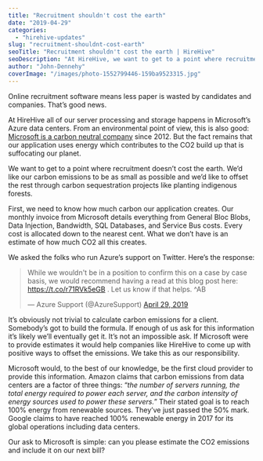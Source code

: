 ```yaml
---
title: "Recruitment shouldn't cost the earth"
date: "2019-04-29"
categories:
  - "hirehive-updates"
slug: "recruitment-shouldnt-cost-earth"
seoTitle: "Recruitment shouldn't cost the earth | HireHive"
seoDescription: "At HireHive, we want to get to a point where recruitment doesn’t cost the earth. Here is our question to Microsoft to help us in this journey."
author: "John-Dennehy"
coverImage: "/images/photo-1552799446-159ba9523315.jpg"
---
```


Online recruitment software means less paper is wasted by candidates and companies. That’s good news.

At HireHive all of our server processing and storage happens in Microsoft’s Azure data centers. From an environmental point of view, this is also good: [Microsoft is a carbon neutral company](https://www.microsoft.com/en-us/environment/carbon) since 2012. But the fact remains that our application uses energy which contributes to the CO2 build up that is suffocating our planet.

We want to get to a point where recruitment doesn’t cost the earth. We’d like our carbon emissions to be as small as possible and we’d like to offset the rest through carbon sequestration projects like planting indigenous forests.

First, we need to know how much carbon our application creates. Our monthly invoice from Microsoft details everything from General Bloc Blobs, Data Injection, Bandwidth, SQL Databases, and Service Bus costs. Every cost is allocated down to the nearest cent. What we don’t have is an estimate of how much CO2 all this creates.

We asked the folks who run Azure’s support on Twitter. Here’s the response:

<blockquote class="twitter-tweet"><p dir="ltr" lang="en">While we wouldn't be in a position to confirm this on a case by case basis, we would recommend having a read at this blog post here: <a href="https://t.co/r71RVk5eGB">https://t.co/r71RVk5eGB</a> . Let us know if that helps. ^AB</p><p>— Azure Support (@AzureSupport) <a href="https://twitter.com/AzureSupport/status/1122769363680014336?ref_src=twsrc%5Etfw">April 29, 2019</a></p></blockquote>

It’s obviously not trivial to calculate carbon emissions for a client. Somebody’s got to build the formula. If enough of us ask for this information it’s likely we’ll eventually get it. It’s not an impossible ask. If Microsoft were to provide estimates it would help companies like HireHive to come up with positive ways to offset the emissions. We take this as our responsibility.

Microsoft would, to the best of our knowledge, be the first cloud provider to provide this information. Amazon claims that carbon emissions from data centers are a factor of three things: “_the number of servers running, the total energy required to power each server, and the carbon intensity of energy sources used to power these servers._” Their stated goal is to reach 100% energy from renewable sources. They’ve just passed the 50% mark. Google claims to have reached 100% renewable energy in 2017 for its global operations including data centers.

Our ask to Microsoft is simple: can you please estimate the CO2 emissions and include it on our next bill?
